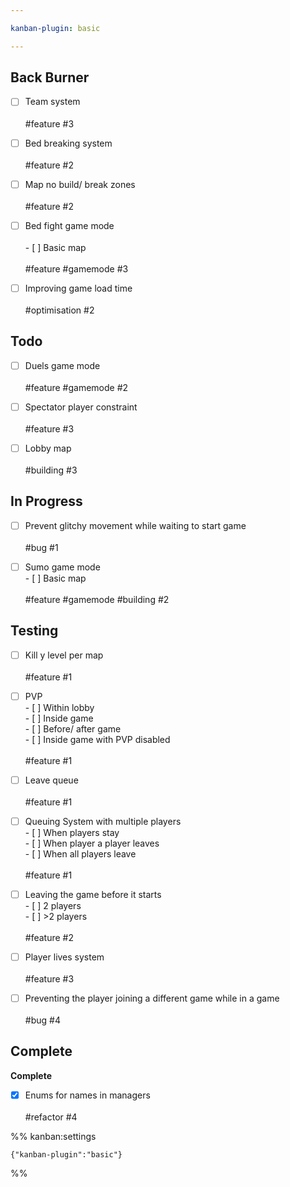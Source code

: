 ```yaml
---

kanban-plugin: basic

---
```


## Back Burner

- [ ] Team system<br><br>#feature #3
- [ ] Bed breaking system<br><br>#feature #2
- [ ] Map no build/ break zones<br><br>#feature #2
- [ ] Bed fight game mode<br><br>- [ ] Basic map<br><br>#feature #gamemode #3
- [ ] Improving game load time<br><br>#optimisation #2


## Todo

- [ ] Duels game mode<br><br>#feature #gamemode #2
- [ ] Spectator player constraint<br><br>#feature #3
- [ ] Lobby map<br><br>#building #3


## In Progress

- [ ] Prevent glitchy movement while waiting to start game<br><br>#bug #1
- [ ] Sumo game mode<br>- [ ] Basic map<br><br>#feature #gamemode #building #2


## Testing

- [ ] Kill y level per map<br><br>#feature #1
- [ ] PVP<br>- [ ] Within lobby<br>- [ ] Inside game<br>- [ ] Before/ after game<br>- [ ] Inside game with PVP disabled<br><br>#feature #1
- [ ] Leave queue<br><br>#feature #1
- [ ] Queuing System with multiple players<br>- [ ] When players stay<br>- [ ] When player a player leaves<br>- [ ] When all players leave<br><br>#feature #1
- [ ] Leaving the game before it starts<br>- [ ] 2 players<br>- [ ] \>2 players<br><br>#feature #2
- [ ] Player lives system<br><br>#feature #3
- [ ] Preventing the player joining a different game while in a game<br><br>#bug #4


## Complete

**Complete**
- [x] Enums for names in managers<br><br>#refactor #4




%% kanban:settings
```
{"kanban-plugin":"basic"}
```
%%